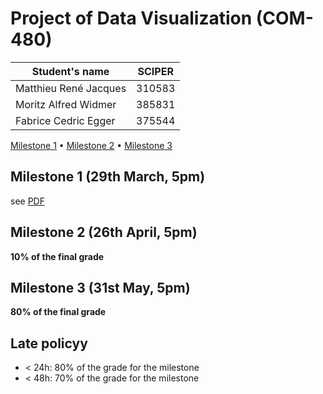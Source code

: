 # Project of Data Visualization (COM-480)

| Student's name        | SCIPER |
| --------------------- | ------ |
| Matthieu René Jacques | 310583 |
| Moritz Alfred Widmer  | 385831 |
| Fabrice Cedric Egger  | 375544 |

[Milestone 1](#milestone-1) • [Milestone 2](#milestone-2) • [Milestone 3](#milestone-3)

## Milestone 1 (29th March, 5pm)

see [PDF](./milestone-1.pdf)

## Milestone 2 (26th April, 5pm)

**10% of the final grade**

## Milestone 3 (31st May, 5pm)

**80% of the final grade**

## Late policyy

-   < 24h: 80% of the grade for the milestone
-   < 48h: 70% of the grade for the milestone
